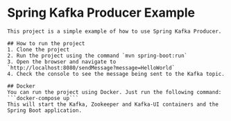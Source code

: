  # Spring Kafka Producer Example
 
    This project is a simple example of how to use Spring Kafka Producer.

    ## How to run the project
    1. Clone the project
    2. Run the project using the command `mvn spring-boot:run`
    3. Open the browser and navigate to `http://localhost:8080/sendMessage?message=HelloWorld`
    4. Check the console to see the message being sent to the Kafka topic.

    ## Docker
    You can run the project using Docker. Just run the following command:
    ```docker-compose up```
    This will start the Kafka, Zookeeper and Kafka-UI containers and the Spring Boot application.

    